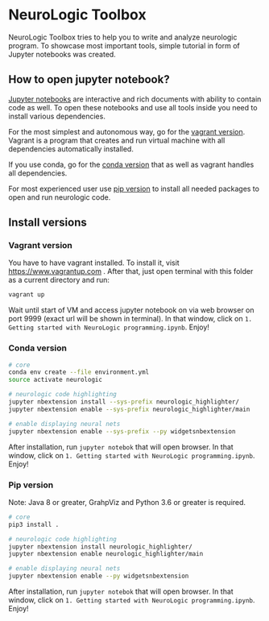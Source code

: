 # NeuroLogic Toolbox
NeuroLogic Toolbox tries to help you to write and analyze neurologic program.
To showcase most important tools, simple tutorial in form of Jupyter notebooks was created.

## How to open jupyter notebook?
[Jupyter notebooks](http://www.jupyter.org) are interactive and rich documents with ability to contain code as well.
To open these notebooks and use all tools inside you need to install various dependencies.

For the most simplest and autonomous way, go for the [vagrant version](#vagrant-version).
Vagrant is a program that creates and run virtual machine with all dependencies automatically installed.

If you use conda, go for the [conda version](#conda-version) that as well as vagrant handles all dependencies.

For most experienced user use [pip version](#pip-version) to install all needed packages to open and run neurologic code.
## Install versions
### Vagrant version
You have to have vagrant installed. To install it, visit https://www.vagrantup.com .
After that, just open terminal with this folder as a current directory and run:
```bash
vagrant up
```
Wait until start of VM and access jupyter notebook on via web browser on port 9999 (exact url will be shown in terminal).
In that window, click on `1. Getting started with NeuroLogic programming.ipynb`. Enjoy!
### Conda version
```bash
# core
conda env create --file environment.yml
source activate neurologic

# neurologic code highlighting
jupyter nbextension install --sys-prefix neurologic_highlighter/
jupyter nbextension enable --sys-prefix neurologic_highlighter/main

# enable displaying neural nets
jupyter nbextension enable --sys-prefix --py widgetsnbextension
```
After installation, run `jupyter notebok` that will open browser. In that window, click on `1. Getting started with NeuroLogic programming.ipynb`. Enjoy!
### Pip version
Note: Java 8 or greater, GrahpViz and Python 3.6 or greater is required.
```bash
# core
pip3 install .

# neurologic code highlighting
jupyter nbextension install neurologic_highlighter/
jupyter nbextension enable neurologic_highlighter/main

# enable displaying neural nets
jupyter nbextension enable --py widgetsnbextension
```
After installation, run `jupyter notebok` that will open browser. In that window, click on `1. Getting started with NeuroLogic programming.ipynb`. Enjoy!

